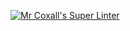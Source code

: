 [![Mr Coxall's Super Linter](https://github.com/ICS4U-Programming-Sarah/Unit1-07-Java-Arrays/workflows/Mr%20Coxall's%20Super%20Linter/badge.svg)](https://github.com/ICS4U-Programming-Sarah/Unit1-07-Java-Arrays/actions/)

